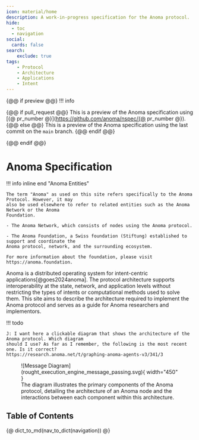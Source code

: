 ```yaml
---
icon: material/home
description: A work-in-progress specification for the Anoma protocol.
hide:
  - toc
  - navigation
social:
  cards: false
search:
    exclude: true
tags:
    - Protocol
    - Architecture
    - Applications
    - Intent
---
```


{@@ if preview @@}
!!! info

{@@ if pull_request @@}
    This is a preview of the Anoma specification using [{@ pr_number @}](https://github.com/anoma/nspec/{@ pr_number @}).
{@@ else @@}
    This is a preview of the Anoma specification using the last commit on the `main` branch.
{@@ endif @@}

{@@ endif @@}

<!-- Source of inspiration:
- https://ethresear.ch/t/rfc-draft-anoma-as-the-universal-intent-machine-for-ethereum/19109
 -->

# Anoma Specification

!!! info inline end "Anoma Entities"

    The term "Anoma" as used on this site refers specifically to the Anoma Protocol. However, it may
    also be used elsewhere to refer to related entities such as the Anoma Network or the Anoma
    Foundation.

    - The Anoma Network, which consists of nodes using the Anoma protocol.

    - The Anoma Foundation, a Swiss foundation (Stiftung) established to support and coordinate the
    Anoma protocol, network, and the surrounding ecosystem.

    For more information about the foundation, please visit https://anoma.foundation.

Anoma is a distributed operating system for intent-centric applications[@goes2024anoma]. The protocol architecture supports interoperability at the state,
network, and application levels without restricting the types of intents or computational methods
used to solve them. This site aims to describe the architecture required to implement the Anoma
protocol and serves as a guide for Anoma researchers and implementors.

!!! todo

    J: I want here a clickable diagram that shows the architecture of the Anoma protocol. Which diagram
    should I use? As far as I remember, the following is the most recent one. Is it correct?
    https://research.anoma.net/t/graphing-anoma-agents-v3/341/3

<figure markdown="span">
![Message Diagram](rought_execution_engine_message_passing.svg){ width="450" }
<figcaption markdown="span">
The diagram illustrates the primary components of the Anoma protocol, detailing the architecture of an Anoma node and the interactions between each component within this architecture.
</figcaption>
</figure>



## Table of Contents

{@ dict_to_md(nav_to_dict(navigation)) @}


